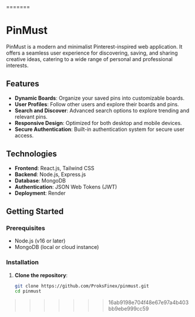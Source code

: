 
=======
# PinMust  

PinMust is a modern and minimalist Pinterest-inspired web application. It offers a seamless user experience for discovering, saving, and sharing creative ideas, catering to a wide range of personal and professional interests.  

## Features  

- **Dynamic Boards**: Organize your saved pins into customizable boards.  
- **User Profiles**: Follow other users and explore their boards and pins.  
- **Search and Discover**: Advanced search options to explore trending and relevant pins.  
- **Responsive Design**: Optimized for both desktop and mobile devices.  
- **Secure Authentication**: Built-in authentication system for secure user access.  

## Technologies  

- **Frontend**: React.js, Tailwind CSS  
- **Backend**: Node.js, Express.js  
- **Database**: MongoDB  
- **Authentication**: JSON Web Tokens (JWT)  
- **Deployment**: Render

## Getting Started  

### Prerequisites  

- Node.js (v16 or later)  
- MongoDB (local or cloud instance)  

### Installation  

1. **Clone the repository**:  
   ```bash
   git clone https://github.com/ProksFinex/pinmust.git  
   cd pinmust  
>>>>>>> 16ab9198e704f48e67e97a4b403bb9ebe999cc59
